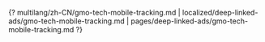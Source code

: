 {? multilang/zh-CN/gmo-tech-mobile-tracking.md | localized/deep-linked-ads/gmo-tech-mobile-tracking.md | pages/deep-linked-ads/gmo-tech-mobile-tracking.md ?}
